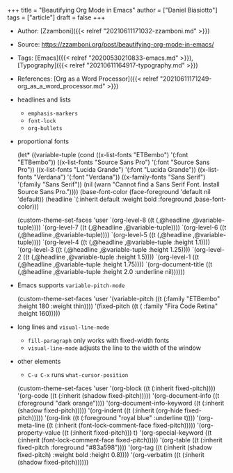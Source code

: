 +++
title = "Beautifying Org Mode in Emacs"
author = ["Daniel Biasiotto"]
tags = ["article"]
draft = false
+++

-   Author: [Zzamboni]({{< relref "20210611171032-zzamboni.md" >}})
-   Source: <https://zzamboni.org/post/beautifying-org-mode-in-emacs/>
-   Tags: [Emacs]({{< relref "20200530210833-emacs.md" >}}), [Typography]({{< relref "20210611164917-typography.md" >}})
-   References: [Org as a Word Processor]({{< relref "20210611171249-org_as_a_word_processor.md" >}})

-   headlines and lists
    -   `emphasis-markers`
    -   `font-lock`
    -   `org-bullets`
-   proportional fonts

    <div class="code">

    (let\* ((variable-tuple
        (cond ((x-list-fonts "ETBembo")         '(:font "ETBembo"))
              ((x-list-fonts "Source Sans Pro") '(:font "Source Sans Pro"))
              ((x-list-fonts "Lucida Grande")   '(:font "Lucida Grande"))
              ((x-list-fonts "Verdana")         '(:font "Verdana"))
              ((x-family-fonts "Sans Serif")    '(:family "Sans Serif"))
              (nil (warn "Cannot find a Sans Serif Font.  Install Source Sans Pro."))))
       (base-font-color     (face-foreground 'default nil 'default))
       (headline           \`(:inherit default :weight bold :foreground ,base-font-color)))

    (custom-theme-set-faces
     'user
     \`(org-level-8 ((t (,@headline ,@variable-tuple))))
     \`(org-level-7 ((t (,@headline ,@variable-tuple))))
     \`(org-level-6 ((t (,@headline ,@variable-tuple))))
     \`(org-level-5 ((t (,@headline ,@variable-tuple))))
     \`(org-level-4 ((t (,@headline ,@variable-tuple :height 1.1))))
     \`(org-level-3 ((t (,@headline ,@variable-tuple :height 1.25))))
     \`(org-level-2 ((t (,@headline ,@variable-tuple :height 1.5))))
     \`(org-level-1 ((t (,@headline ,@variable-tuple :height 1.75))))
     \`(org-document-title ((t (,@headline ,@variable-tuple :height 2.0 :underline nil))))))

    </div>

-   Emacs supports `variable-pitch-mode`

    <div class="code">

    (custom-theme-set-faces
     'user
     '(variable-pitch ((t (:family "ETBembo" :height 180 :weight thin))))
     '(fixed-pitch ((t ( :family "Fira Code Retina" :height 160)))))

    </div>

-   long lines and `visual-line-mode`
    -   `fill-paragraph` only works with fixed-width fonts
    -   `visual-line-mode` adjusts the line to the width of the window

-   other elements

    -   `C-u C-x` runs `what-cursor-position`

    <div class="code">

    (custom-theme-set-faces
     'user
     '(org-block ((t (:inherit fixed-pitch))))
     '(org-code ((t (:inherit (shadow fixed-pitch)))))
     '(org-document-info ((t (:foreground "dark orange"))))
     '(org-document-info-keyword ((t (:inherit (shadow fixed-pitch)))))
     '(org-indent ((t (:inherit (org-hide fixed-pitch)))))
     '(org-link ((t (:foreground "royal blue" :underline t))))
     '(org-meta-line ((t (:inherit (font-lock-comment-face fixed-pitch)))))
     '(org-property-value ((t (:inherit fixed-pitch))) t)
     '(org-special-keyword ((t (:inherit (font-lock-comment-face fixed-pitch)))))
     '(org-table ((t (:inherit fixed-pitch :foreground "#83a598"))))
     '(org-tag ((t (:inherit (shadow fixed-pitch) :weight bold :height 0.8))))
     '(org-verbatim ((t (:inherit (shadow fixed-pitch))))))

    </div>
